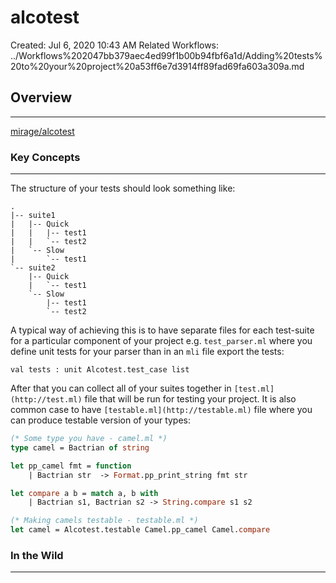 # alcotest

Created: Jul 6, 2020 10:43 AM
Related Workflows: ../Workflows%202047bb379aec4ed99f1b00b94fbf6a1d/Adding%20tests%20to%20your%20project%20a53ff6e7d3914ff89fad69fa603a309a.md

## Overview

---

[mirage/alcotest](https://github.com/mirage/alcotest)

### Key Concepts

---

The structure of your tests should look something like: 

```
.
|-- suite1
|   |-- Quick
|   |   |-- test1
|   |   `-- test2
|   `-- Slow
|       `-- test1
`-- suite2
    |-- Quick
    |   `-- test1
    `-- Slow
        |-- test1
        `-- test2
```

A typical way of achieving this is to have separate files for each test-suite for a particular component of your project e.g. `test_parser.ml` where you define unit tests for your parser than in an `mli` file export the tests: 

```
val tests : unit Alcotest.test_case list
```

After that you can collect all of your suites together in `[test.ml](http://test.ml)` file that will be run for testing your project. It is also common case to have `[testable.ml](http://testable.ml)` file where you can produce testable version of your types: 

```ocaml
(* Some type you have - camel.ml *)
type camel = Bactrian of string 

let pp_camel fmt = function
	| Bactrian str  -> Format.pp_print_string fmt str 

let compare a b = match a, b with 
	| Bactrian s1, Bactrian s2 -> String.compare s1 s2

(* Making camels testable - testable.ml *) 
let camel = Alcotest.testable Camel.pp_camel Camel.compare
```

### In the Wild

---